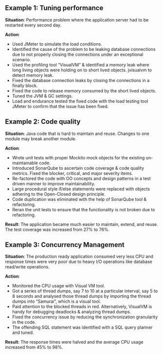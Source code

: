## Example 1: Tuning performance
**Situation**: Performance problem where the application server had to be restarted every second day.

**Action**:
- Used JMeter to simulate the load conditions.
- Identified the cause of the problem to be leaking database connections due to not properly closing the connections under an exceptional scenario.
- Used the profiling tool “VisualVM” & identified a memory leak where long living objects were holding on to short lived objects. jvisualvm to detect memory leak.
- Fixed the database connection leaks by closing the connections in a finally block.
- Fixed the code to release memory consumed by the short lived objects.
- Tuned the JVM & GC settings. 
- Load and endurance tested the fixed code with the load testing tool JMeter to confirm that the issue has been fixed.


## Example 2: Code quality

**Situation**: Java code that is hard to maintain and reuse. Changes to one module may break another module.

**Action**:
- Wrote unit tests with proper Mockito mock objects for the existing un-maintainable code.
- Introduced SonarQube to ascertain code coverage & code quality metrics. Fixed the blocker, critical, and major severity items.
- Re-factored the code with OO concepts and design patterns in a test driven manner to improve maintainability.
- Large procedural style if/else statements were replaced with objects adhering to the Open-Closed design principle.
- Code duplication was eliminated with the help of SonarQube tool & refactoring.
- Reran the unit tests to ensure that the functionality is not broken due to refactoring.

**Result**: The application became much easier to maintain, extend, and reuse. The test coverage was increased from 27% to 76%.

## Example 3: Concurrency Management
**Situation**: The production ready application consumed very less CPU and response times were very poor due to heavy I/O operations like database read/write operations.

**Action**:
- Monitored the CPU usage with Visual VM tool.
- Got a series of thread dumps, say 7 to 10 at a particular interval, say 5 to 8 seconds and analysed those thread dumps by importing the thread dumps into “Samurai”, which is a visual tool.
- Paid attention to the blocked threads in red. Alternatively, VisualVM is handy for debugging deadlocks & analyzing thread dumps.
- Fixed the concurrency issue by reducing the synchronization granularity in the code.
- The offending SQL statement was identified with a SQL query planner and tuned.

**Result**: The response times were halved and the average CPU usage increased from 45% to 98%.